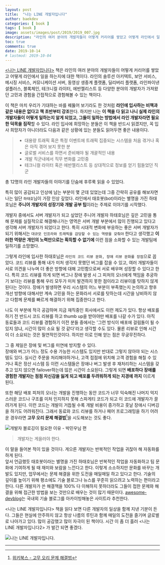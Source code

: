 ```yaml
---
layout: post
title:  "나는 LINE 개발자입니다"
author: baekdev
categories: [ book ]
tags: [ book ]
image: assets/images/post/2019/2019_007.jpg
description: "라인의 여러 분야의 개발자들이 어떻게 커리어를 쌓았고 어떻게 라인에서 일을 하는지에 대한 책이다. 라인의 솔루션 아키텍트, 보안 서비스, 메시징 서비스, 커뮤니케이션 서버, 동영상 생중계 플랫폼, 딜리버리 플랫폼, 라인파이낸셜플러스, 블록체인, 테크니컬 라이터, 에반젤리스트 등 다양한 분야의 개발자가 가져왔던 고민과 경험을 간접적으로 경험해볼 수 있는 책이다. 총 12명의 라인 개발자들의 이야기를 단숨에 후루룩 읽을 수 있었다."  
toc: true
comments: true  
date: 2019-10-14   
# lastmod: 2019-10-04  
---   
```


[&lt;나는 LINE 개발자입니다&gt;](https://www.aladin.co.kr/shop/wproduct.aspx?ItemId=204587884) 책은 라인의 여러 분야의 개발자들이 어떻게 커리어를 쌓았고 어떻게 라인에서 일을 하는지에 대한 책이다. 라인의 솔루션 아키텍트, 보안 서비스, 메시징 서비스, 커뮤니케이션 서버, 동영상 생중계 플랫폼, 딜리버리 플랫폼, 라인파이낸셜플러스, 블록체인, 테크니컬 라이터, 에반젤리스트 등 다양한 분야의 개발자가 가져왔던 고민과 경험을 간접적으로 경험해볼 수 있는 책이다.    

이 책은 마치 우리가 기대하는 바를 꿰뚫어 보기라도 한 것처럼 **라인에 입사하는 비책과 같은 내용은 없다고 책 초반부터 강조**한다. 하지만 나는 **이 책을 다 읽고 나니 실제 라인의 개발자들이 어떻게 일하는지 알게 되었고, 그들이 일하는 방법에서 라인 개발자라면 필요한 덕목을 짐작**할 수 있다. 라인 입사에 희망하는 분들은 이 책을 반드시 읽겠지만, 꼭 입사 희망자가 아니더라도 다음과 같은 상황에 있는 분들도 읽어두면 좋은 내용이다.   

> - 대용량 트래픽 혹은 특정 이벤트에 트래픽 집중되는 시스템을 처음 겪거나 혹은 아직 겪어 보지 못한 분  
> - 글로벌 서비스를 하면서 준비해야 될 개괄적인 내용  
> - 개발 직군내에서 직무 변화를 고민중  
> - 테크니컬 라이터 혹은 에반젤리스트 등 상대적으로 정보를 얻기 힘들었던 직군  

총 12명의 라인 개발자들의 이야기를 단숨에 후루룩 읽을 수 있었다.  


특히 많이 공감되고 인상에 남는 부분이 몇 군데 있었는데 그중 간략히 공유를 해보자면 나는 일단 `하태호`님이 가장 인상 깊었다. 라인에서 태호봇(bot)이라는 별명을 가진 하태호님은 **주니어 개발자의 성장기와 개발 공부 팁**이라는 주제로 이야기를 시작했다.  


개발자 중에서도 서버 개발자가 되고 싶었던 주니어 개발자 하태호님은 깊은 고민을 통해 문제를 실질적으로 해결해나가는 영역은 서버 개발 부분에서 많이 진행되고 있다고 생각해 서버 개발자가 되었다고 한다. 특히 시대적 변화에 부응하는 좋은 서버 개발자가 되기 위해서는 `대규모 인프라와 트래픽을 감당할 수 있는 역량을 갖춰야` 한다고 생각했고 **이러한 역량은 개인의 노력만으로는 획득할 수 없기에** 이런 점을 소화할 수 있는 개발팀에 일하기를 소망했다.   

그렇게 라인에 입사한 하태호님은 `라인의 코드 리뷰 문화, 장애 리뷰 문화를 장점`으로 꼽았다. 코드 리뷰를 통해 내가 미처 생각지 못했던 버그를 잡을 수 있고, 여러 개발자들이 서로 의견을 나누며 더 좋은 방향에 대해 고민함으로써 서로 배우며 성장할 수 있다고 한다. 특히 코드 리뷰를 하게 되면 버그나 장애 발생 시 그 피처의 오너에게 책임을 추궁하기 보다는 리뷰를 통해 우리 모두가 미처 발견하지 못한 점이라고 리뷰이를 탓하지 않게 된다는 것이다. 장애가 발생하면 우리 시스템의 어느 부분이 부족했는지 논의하고 향후 개선 방향에 대해서만 계속 고민을 하는 문화라서 서로를 탓하는데 시간을 낭비하지 않고 다함께 문제를 빠르게 해결하기 위해 집중한다고 한다.  

나도 이 부분에 적극 공감하며 지금 재직중인 회사에서도 이런 제도가 있다. 항상 배포를 하기 전 반드시 코드 리뷰를 하고 thumb up을 받아야만 배포를 나갈 수가 있다. 아직 동료들과 코드 리뷰를 경험하기 이전 분들 중에서는 '그런 방식이 배포에 걸림돌이 될 수 있지 않냐, 시간이 많이 소요 될 것 같다'라고 생각할 수도 있다. 물론 리뷰로 인해 시간이 더 소요되는 것은 필연적인것이다. 하지만 이로 인해 얻는 점은 무궁무진하다.  

그 중 제일은 장애 및 버그를 미연에 방지할 수 있다.  
장애와 버그가 어느 정도 수용 가능한 시스템도 있지만 반대로 그렇지 않아야 되는 시스템도 있다. 실시간 주문을 처리해야하거나, 고객 접점에 위치해 고객 경험을 해칠 수 있거나 혹은 정산 시스템 등 이런 시스템들은 장애나 버그 발생 후 재처리하는 시스템을 갖추고 있지 않으면 failover하는데 많은 시간이 소요된다. 그렇게 되면 **배포하다 장애를 경험한 개발자는 점점 자신감을 잃게 되고 배포를 두려워하게 되는 지경에 까지** 이르게 된다.  

또한 해당 배포 피처의 오너는 개발을 진행하는 동안 코드가 너무 익숙해진 나머지 억지스러운 코드나 구조를 미처 인지하지 못해 스파게티 코드가 되고 이 코드에 개발자가 끌려가게 된다. 이런 코드는 개발이 거듭될 수록 개발 비용이 증가하고 훗날 장애시 디버깅을 하기도 어려워진다. 그래서 동료와 코드 리뷰를 하거나 페어 프로그래밍을 하기 어려운 경우라면 **고무 오리 문제 해결법**[^1]을 시도해보는 것도 좋다.  

![개발자 블로깅이 필요한 이유 - 박민우님 편]({{site.baseurl}}/{{site.assetsurl}}/images/post/2019/2019_007_002.jpg)    

> 개발자는 게을러야 한다.  

이 말을 들어본 적이 있을 것이다. 게으른 개발자는 반복적인 작업을 귀찮아 해 자동화를 하게 된다.  
앞서 언급했듯 태호봇이라는 별명을 가진 하태호님은 반복적인 작업을 자동화하고 팀 문화에 기여하게 될 때 재미와 보람을 느낀다고 한다. 이렇게 소소하지만 문화를 바꾸는 개발도 있지만, 업무에서는 문제 해결을 위한 도전을 매일매일 하고 있다고 한다. 기술의 깊이를 높이기 위해 평소에도 기술 블로그나 뉴스를 꾸준히 읽으려고 노력하는 편이라고 한다. 다른 개발자가 쓴 해결책을 100% 다 이해하지 못하더라도 그들이 접한 문제와 해결을 위해 접근한 방법을 보는 것만으로 배우는 것이 많기 때문이다. [awesome-devblog](https://awesome-devblog.netlify.com/)는 국내외 기술 블로그를 아카이빙해놓은 사이트라 추천한다.  
  

&lt;나는 LINE 개발자입니다&gt; 책을 읽다 보면 다른 개발자의 일상을 함께 지낸 기분이 든다. 그들은 현실에 안주하지 않고 항상 나름의 루틴과 함께 매일의 도전을 즐기며 글로벌로 나아가고 있다. 많이 공감했고 많이 자극이 된 책이다. 시간 이 좀 더 흘러 &lt;나는 LINE 개발자입니다2&gt; 가 발간 되면 좋겠다.    

![나는 LINE 개발자입니다.]({{site.baseurl}}/{{site.assetsurl}}/images/post/2019/2019_007_001.jpg)  

---  

[^1]: [위키북스 - 고무 오리 문제 해결법](https://wikibook.co.kr/article/rubber-duck-problem-solving/)   